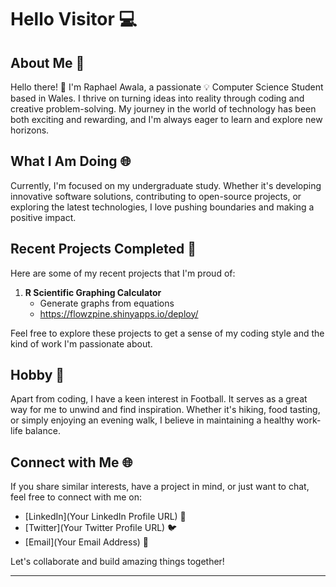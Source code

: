 # Hello Visitor 💻

## About Me 🚀

Hello there! 👋 I'm Raphael Awala, a passionate 💡 Computer Science Student based in Wales. I thrive on turning ideas into reality through coding and creative problem-solving. My journey in the world of technology has been both exciting and rewarding, and I'm always eager to learn and explore new horizons.

## What I Am Doing 🌐

Currently, I'm focused on my undergraduate study. Whether it's developing innovative software solutions, contributing to open-source projects, or exploring the latest technologies, I love pushing boundaries and making a positive impact.

## Recent Projects Completed 🚀

Here are some of my recent projects that I'm proud of:

1. **R Scientific Graphing Calculator**
   - Generate graphs from equations
   - https://flowzpine.shinyapps.io/deploy/


Feel free to explore these projects to get a sense of my coding style and the kind of work I'm passionate about.

## Hobby 🎨

Apart from coding, I have a keen interest in Football. It serves as a great way for me to unwind and find inspiration. Whether it's hiking, food tasting, or simply enjoying an evening walk, I believe in maintaining a healthy work-life balance.

## Connect with Me 🌐

If you share similar interests, have a project in mind, or just want to chat, feel free to connect with me on:

- [LinkedIn](Your LinkedIn Profile URL) 🔗
- [Twitter](Your Twitter Profile URL) 🐦
- [Email](Your Email Address) 📧

Let's collaborate and build amazing things together!

---
